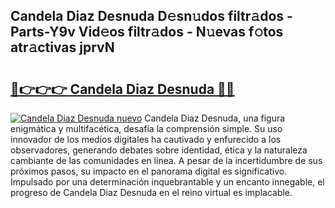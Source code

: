 ## Candela Diaz Desnuda D𝚎sn𝚞dos filtr𝚊dos - Parts-Y9v Vid𝚎os filtr𝚊dos - N𝚞evas f𝚘tos atr𝚊ctivas jprvN

# <h2><a href="http://mbaacua.tromn.icu/?c=Candela+Diaz+Desnuda">🔗👉👉👉 Candela Diaz Desnuda 🔗🔗</a></h2>

[![Candela Diaz Desnuda nuevo](https://i.imgur.com/pEAQMta.gif)](http://mbaacua.tromn.icu/?c=Candela+Diaz+Desnuda)
Candela Diaz Desnuda, una figura enigmática y multifacética, desafía la comprensión simple. Su uso innovador de los medios digitales ha cautivado y enfurecido a los observadores, generando debates sobre identidad, ética y la naturaleza cambiante de las comunidades en línea. A pesar de la incertidumbre de sus próximos pasos, su impacto en el panorama digital es significativo. Impulsado por una determinación inquebrantable y un encanto innegable, el progreso de Candela Diaz Desnuda en el reino virtual es implacable.
